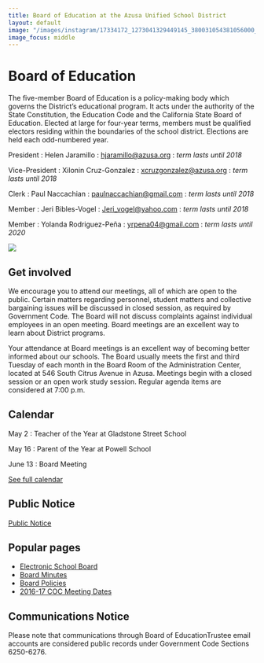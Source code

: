 ```yaml
---
title: Board of Education at the Azusa Unified School District
layout: default
image: "/images/instagram/17334172_1273041329449145_380031054381056000_n.jpg"
image_focus: middle
---
```


# Board of Education

The five-member Board of Education is a policy-making body which governs the District’s educational program. It acts under the authority of the State Constitution, the Education Code and the California State Board of Education. Elected at large for four-year terms, members must be qualified electors residing within the boundaries of the school district. Elections are held each odd-numbered year.

President
: Helen Jaramillo
: [hjaramillo@azusa.org](mailto:hjaramillo@azusa.org)
: _term lasts until 2018_

Vice-President
: Xilonin Cruz-Gonzalez
: [xcruzgonzalez@azusa.org](mailto:xcruzgonzalez@azusa.org)
: _term lasts until 2018_

Clerk
: Paul Naccachian
: [paulnaccachian@gmail.com](mailto:paulnaccachian@gmail.com)
: _term lasts until 2018_

Member
: Jeri Bibles-Vogel
: [Jeri_vogel@yahoo.com](mailto:Jeri_vogel@yahoo.com)
: _term lasts until 2018_

Member
: Yolanda Rodriguez-Peña
: [yrpena04@gmail.com](mailto:yrpena04@gmail.com)
: _term lasts until 2020_

![](http://ausd-ca.schoolloop.com/uimg/file/1403330970826/2425634476831086514.jpg_wnp1000.jpg?1455105163085)

## Get involved

We encourage you to attend our meetings, all of which are open to the public. Certain matters regarding personnel, student matters and collective bargaining issues will be discussed in closed session, as required by Government Code. The Board will not discuss complaints against individual employees in an open meeting. Board meetings are an excellent way to learn about District programs.

Your attendance at Board meetings is an excellent way of becoming better informed about our schools. The Board usually meets the first and third Tuesday of each month in the Board Room of the Administration Center, located at 546 South Citrus Avenue in Azusa. Meetings begin with a closed session or an open work study session. Regular agenda items are considered at 7:00 p.m.

## Calendar

May 2
: Teacher of the Year at Gladstone Street School

May 16
: Parent of the Year at Powell School

June 13
: Board Meeting

[See full calendar](http://ausd-ca.schoolloop.com/file/1301752507988/1403330970826/5890002130806799482.pdf)

## Public Notice

[Public Notice](http://ausd-ca.schoolloop.com/file/1301752507988/1403330970826/359886882411801233.pdf)

## Popular pages

* [Electronic School Board](http://206.128.135.62)
* [Board Minutes](http://206.128.135.62)
* [Board Policies](http://www.gamutonline.net/district/azusa/)
* [2016-17 COC Meeting Dates](http://ausd-ca.schoolloop.com/file/1301752507988/1403330970826/62694193459329966.pdf)

## Communications Notice

Please note that communications through Board of EducationTrustee email accounts are considered public records under Government Code Sections 6250-6276.

